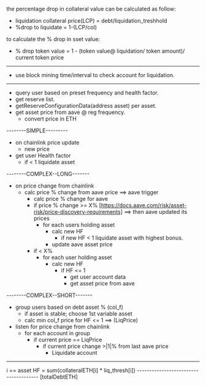 
the percentage drop in collateral value can be calculated as follow:
* liquidation collateral price(LCP) = debt/liquidation_treshhold
* %drop to liquidate = 1-(LCP/col)

to calculate the % drop in sset value: 
* % drop token value = 1 - (token value@ liquidation/ token amount)/ current token price

---------------------

- use block mining time/interval to check account for liquidation.

-----------------

- query user based on preset frequency and health factor.
- get reserve list.
- getReserveConfigurationData(address asset) per asset.
- get asset price from aave @ reg frequency.
  - convert price in ETH

--------SIMPLE---------

- on chainlink price update
  - new price
- get user Health factor
  - if < 1 liquidate asset
 


--------COMPLEX--LONG-------

<!-- - group users based on collateral asset % (col_f)
  - if asset is stable; choose 1st variable asset
  - calc min col_f price for HF <= 1 ==> (LiqPrice) -->
- on price change from chainlink
  - calc price % change from aave price ==> aave trigger
    - calc price % change for aave
    - if price % change >= X% [https://docs.aave.com/risk/asset-risk/price-discovery-requirements] ==> then aave updated its prices
      - for each users holding asset     
        - calc new HF
          - if new HF < 1 liquidate asset with highest bonus.
        - update aave asset price
    - if < X% 
      - for each user holding asset
        - calc new HF
          - if HF <= 1 
            - get user account data
            - get asset price from aave



--------COMPLEX--SHORT-------

- group users based on debt asset % (col_f)
  - if asset is stable; choose 1st variable asset
  - calc min col_f price for HF <= 1 ==> (LiqPrice)
- listen for price change from chainlink
  - for each account in group
    - if current price == LiqPrice
      - if current price change >|1|% from last aave price
        - Liquidate account


----------------------------

i == asset
HF = sum(collateralETH[i] * liq_thresh[i])
     --------------------------------------
            [totalDebtETH]
 
